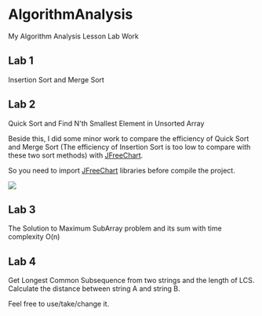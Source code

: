 # AlgorithmAnalysis
My Algorithm Analysis Lesson Lab Work


## Lab 1
Insertion Sort and Merge Sort


## Lab 2
Quick Sort and Find N'th Smallest Element in Unsorted Array


Beside this, I did some minor work to compare the efficiency of Quick Sort and Merge Sort (The efficiency of Insertion Sort is too low to compare with these two sort methods)
 with [JFreeChart](https://github.com/jfree/jfreechart).

So you need to import [JFreeChart](https://github.com/jfree/jfreechart) libraries before compile the project.


![](http://wx1.sinaimg.cn/mw690/9cbe429fly1feomv56tmnj20rs0m8762.jpg) 



## Lab 3
The Solution to Maximum SubArray problem and its sum with time complexity O(n)


## Lab 4
Get Longest Common Subsequence from two strings and the length of LCS.
Calculate the distance between string A and string B.

Feel free to use/take/change it.


